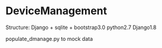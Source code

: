 # DeviceManagement
Structure: Django + sqlite +  bootstrap3.0 
python2.7 Django1.8

populate_dmanage.py to mock data


